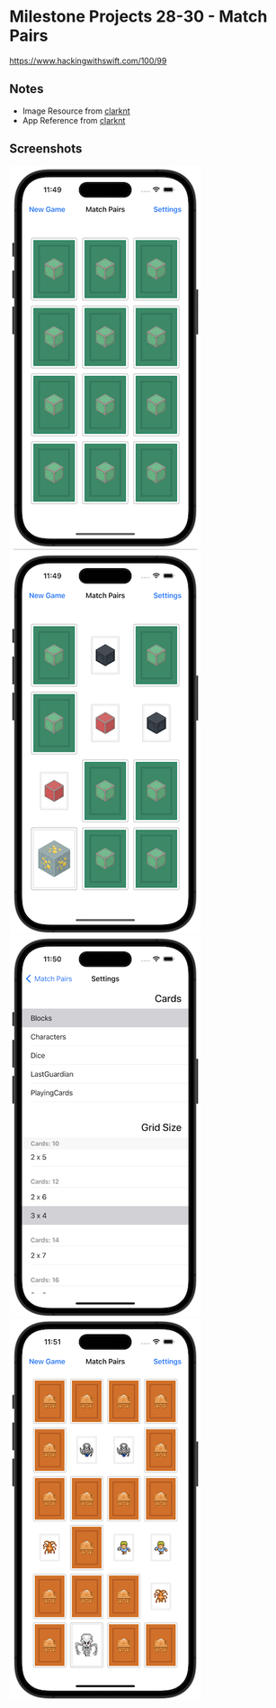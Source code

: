 # Milestone Projects 28-30 - Match Pairs

https://www.hackingwithswift.com/100/99

## Notes

- Image Resource from [clarknt](https://github.com/clarknt)
- App Reference from [clarknt](https://github.com/clarknt)

## Screenshots

![screenshot1](screenshots/screen01.png)
![screenshot1](screenshots/screen02.png)
![screenshot1](screenshots/screen03.png)
![screenshot1](screenshots/screen04.png)
